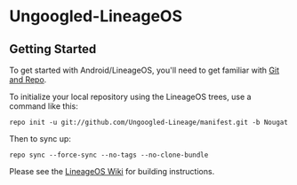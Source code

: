 Ungoogled-LineageOS
===========

Getting Started
---------------

To get started with Android/LineageOS, you'll need to get
familiar with [Git and Repo](https://source.android.com/source/using-repo.html).

To initialize your local repository using the LineageOS trees, use a command like this:

    repo init -u git://github.com/Ungoogled-Lineage/manifest.git -b Nougat

Then to sync up:

    repo sync --force-sync --no-tags --no-clone-bundle

Please see the [LineageOS Wiki](https://wiki.lineageos.org/) for building instructions.

